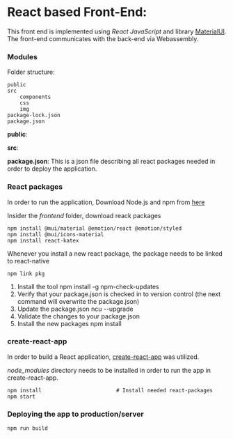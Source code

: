 
# React based Front-End:

This front end is implemented using *React JavaScript* and library [MaterialUI](https://mui.com/). 
The front-end communicates with the back-end via Webassembly.

### Modules

Folder structure: 
```console
public
src
    components
    css
    img
package-lock.json
package.json
```

**public**: 

**src**: 

**package.json**: This is a json file describing all react packages needed in order to deploy the application. 

### React packages
In order to run the application, Download Node.js and npm from [here](https://nodejs.org/en/download)

Insider the *frontend* folder, download reack packages 
```console
npm install @mui/material @emotion/react @emotion/styled
npm install @mui/icons-material
npm install react-katex
```

Whenever you install a new react package, the package needs to be linked to react-native
```console
npm link pkg
```

1. Install the tool npm install -g npm-check-updates
2. Verify that your package.json is checked in to version control (the next command will overwrite the package.json)
3. Update the package.json ncu --upgrade
4. Validate the changes to your package.json
5. Install the new packages npm install

### create-react-app 
In order to build a React application, [create-react-app](https://create-react-app.dev/docs/getting-started/) was utilized. 

*node_modules* directory needs to be installed in order to run the app in create-react-app. 

```console
npm install                        # Install needed react-packages
npm start
```

### Deploying the app to production/server

```console
npm run build
```